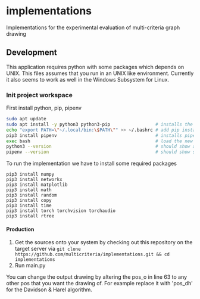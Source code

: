 # implementations
Implementations for the experimental evaluation of multi-criteria graph drawing

## Development

This application requires python with some packages which depends on UNIX. This files assumes that you run in an UNIX like environment. Currently it also seems to work as well in the Windows Subsystem for Linux.

### Init project workspace

First install python, pip, pipenv

```bash
sudo apt update
sudo apt install -y python3 python3-pip                 # installs the tools to run the application 
echo "export PATH=\"~/.local/bin:\$PATH\"" >> ~/.bashrc # add pip installed binaries to path
pip3 install pipenv                                     # installs pipenv
exec bash                                               # load the new PATH variable
python3 --version                                       # should show at least python 3.6 or higher
pipenv --version                                        # should show something like pipenv, version 2021.5.29
```
To run the implementation we have to install some required packages

```
pip3 install numpy
pip3 install networkx
pip3 install matplotlib
pip3 install math
pip3 install random
pip3 install copy
pip3 install time
pip3 install torch torchvision torchaudio
pip3 install rtree
```

#### Production

1. Get the sources onto your system by checking out this repository on the target server via `git clone https://github.com/multicriteria/implementations.git && cd implementations`
2. Run main.py

You can change the output drawing by altering the pos_o in line 63 to any other pos that you want the drawing of. For example replace it with 'pos_dh' for the Davidson & Harel algorithm.
